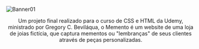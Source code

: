 ![Banner01](https://github.com/user-attachments/assets/99bc4764-c9e3-4a43-9659-34881374b90a)
<p align=center>Um projeto final realizado para o curso de CSS e HTML da Udemy, ministrado por Gregory C. Beviláqua, o Memento é um website de uma loja de joias fictícia, que captura mementos ou "lembranças" de seus clientes através de peças personalizadas.</p>

